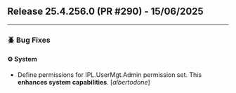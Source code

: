 ## Release 25.4.256.0 (PR #290) - 15/06/2025
---
### 🪲 Bug Fixes

#### ⚙️ System
  * Define permissions for IPL.UserMgt.Admin permission set. This **enhances system capabilities**. [*albertodone*]

